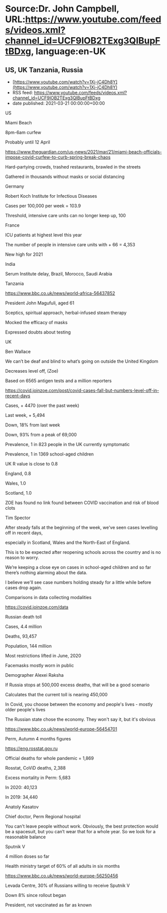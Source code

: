 # Source:Dr. John Campbell, URL:https://www.youtube.com/feeds/videos.xml?channel_id=UCF9IOB2TExg3QIBupFtBDxg, language:en-UK

## US, UK Tanzania, Russia
 - [https://www.youtube.com/watch?v=1Xj-jC4Dh8Y](https://www.youtube.com/watch?v=1Xj-jC4Dh8Y)
 - RSS feed: https://www.youtube.com/feeds/videos.xml?channel_id=UCF9IOB2TExg3QIBupFtBDxg
 - date published: 2021-03-21 00:00:00+00:00

US

Miami Beach

8pm-6am curfew

Probably until 12 April

https://www.theguardian.com/us-news/2021/mar/21/miami-beach-officials-impose-covid-curfew-to-curb-spring-break-chaos

Hard-partying crowds, trashed restaurants, brawled in the streets

Gathered in thousands without masks or social distancing

Germany

Robert Koch Institute for Infectious Diseases

Cases per 100,000 per week = 103.9

Threshold, intensive care units can no longer keep up, 100

France

ICU patients at highest level this year

The number of people in intensive care units with + 66 = 4,353

New high for 2021

India

Serum Institute delay, Brazil, Morocco, Saudi Arabia

Tanzania

https://www.bbc.co.uk/news/world-africa-56437852

President John Magufuli, aged 61

Sceptics, spiritual approach, herbal-infused steam therapy 

Mocked the efficacy of masks

Expressed doubts about testing






UK

Ben Wallace

We can’t be deaf and blind to what’s going on outside the United Kingdom


Decreases level off, (Zoe)

Based on 6565 antigen tests and a million reporters 

https://covid.joinzoe.com/post/covid-cases-fall-but-numbers-level-off-in-recent-days

Cases, + 4470 (over the past week)

Last week, + 5,494

Down, 18% from last week

Down, 93% from a peak of 69,000

Prevalence, 1 in 823 people in the UK currently symptomatic

Prevalence, 1 in 1369 school-aged children

UK R value is close to 0.8

England, 0.8

Wales, 1.0

Scotland, 1.0

ZOE has found no link found between COVID vaccination and risk of blood clots

Tim Spector

After steady falls at the beginning of the week, we've seen cases levelling off in recent days, 

especially in Scotland, Wales and the North-East of England. 

This is to be expected after reopening schools across the country and is no reason to worry. 

We’re keeping a close eye on cases in school-aged children and so far there’s nothing alarming about the data.

I believe we'll see case numbers holding steady for a little while before cases drop again.

Comparisons in data collecting modalities

https://covid.joinzoe.com/data

Russian death toll

Cases, 4.4 million

Deaths, 93,457

Population, 144 million

Most restrictions lifted in June, 2020

Facemasks mostly worn in public

Demographer Alexei Raksha

If Russia stops at 500,000 excess deaths, that will be a good scenario

Calculates that the current toll is nearing 450,000

In Covid, you choose between the economy and people's lives - mostly older people's lives

The Russian state chose the economy. They won't say it, but it's obvious

 

https://www.bbc.co.uk/news/world-europe-56454701

Perm, Autumn 4 months figures

https://eng.rosstat.gov.ru

Official deaths for whole pandemic = 1,869

Rosstat, CoViD deaths, 2,388

Excess mortality in Perm: 5,683

In 2020: 40,123

In 2019: 34,440

Anatoly Kasatov

Chief doctor, Perm Regional hospital

You can't leave people without work. Obviously, the best protection would be a spacesuit, but you can’t wear that for a whole year. So we look for a reasonable balance

Sputnik V

4 million doses so far

Health ministry target of 60% of all adults in six months

https://www.bbc.co.uk/news/world-europe-56250456

Levada Centre, 30% of Russians willing to receive Sputnik V

Down 8% since rollout began

President, not vaccinated as far as known

